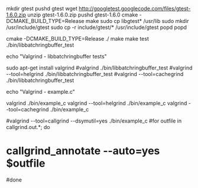 mkdir gtest
pushd gtest
wget http://googletest.googlecode.com/files/gtest-1.6.0.zip
unzip gtest-1.6.0.zip
pushd gtest-1.6.0
cmake -DCMAKE_BUILD_TYPE=Release
make
sudo cp libgtest* /usr/lib
sudo mkdir /usr/include/gtest
sudo cp -r include/gtest/* /usr/include/gtest
popd
popd


cmake -DCMAKE_BUILD_TYPE=Release ./
make
make test
./bin/libbatchringbuffer_test

echo "Valgrind - libbatchringbuffer tests"

sudo apt-get install valgrind
#valgrind ./bin/libbatchringbuffer_test
#valgrind --tool=helgrind ./bin/libbatchringbuffer_test
#valgrind --tool=cachegrind ./bin/libbatchringbuffer_test

echo "Valgrind - example.c"

valgrind ./bin/example_c
valgrind --tool=helgrind ./bin/example_c
valgrind --tool=cachegrind ./bin/example_c

#valgrind --tool=callgrind --dsymutil=yes ./bin/example_c
#for outfile in callgrind.out.*; do
#    callgrind_annotate --auto=yes $outfile
#done